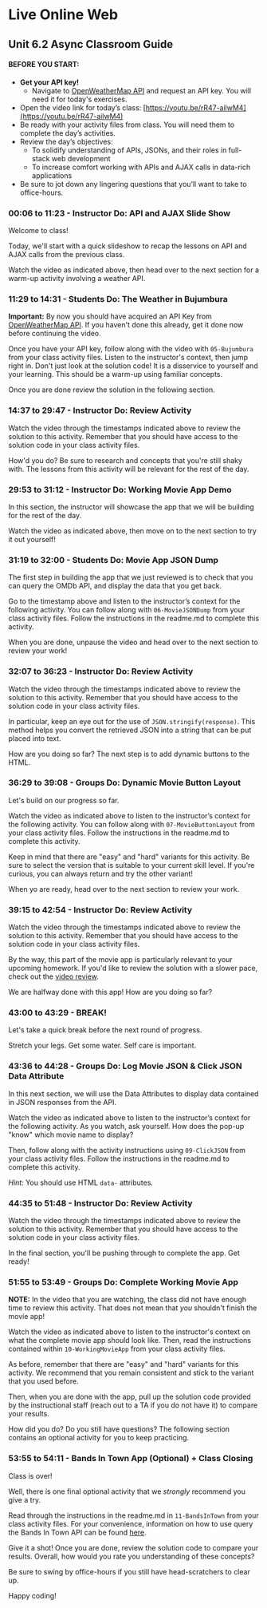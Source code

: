 # Live Online Web

## Unit 6.2 Async Classroom Guide

#### BEFORE YOU START:

 - **Get your API key!**
    - Navigate to [OpenWeatherMap API](http://openweathermap.org/api) and request an API key. You will need it for today's exercises.
 - Open the video link for today’s class: [https://youtu.be/rR47-ailwM4](https://youtu.be/rR47-ailwM4)
 - Be ready with your activity files from class. You will need them to complete the day’s activities.
 - Review the day’s objectives:
    - To solidify understanding of APIs, JSONs, and their roles in full-stack web development
    - To increase comfort working with APIs and AJAX calls in data-rich applications
 - Be sure to jot down any lingering questions that you’ll want to take to office-hours.

### 00:06 to 11:23 - Instructor Do: API and AJAX Slide Show

Welcome to class!

Today, we'll start with a quick slideshow to recap the lessons on API and AJAX calls from the previous class.

Watch the video as indicated above, then head over to the next section for a warm-up activity involving a weather API.

### 11:29 to 14:31 - Students Do: The Weather in Bujumbura 

**Important:** By now you should have acquired an API Key from [OpenWeatherMap API](http://openweathermap.org/api). If you haven't done this already, get it done now before continuing the video.

Once you have your API key, follow along with the video with `05-Bujumbura` from your class activity files. Listen to the instructor's context, then jump right in. Don't just look at the solution code! It is a disservice to yourself and your learning. This should be a warm-up using familiar concepts.

Once you are done review the solution in the following section.

### 14:37 to 29:47 - Instructor Do: Review Activity

Watch the video through the timestamps indicated above to review the solution to this activity. Remember that you should have access to the solution code in your class activity files.

How'd you do? Be sure to research and concepts that you're still shaky with. The lessons from this activity will be relevant for the rest of the day.

### 29:53 to 31:12 - Instructor Do: Working Movie App Demo

In this section, the instructor will showcase the app that we will be building for the rest of the day.

Watch the video as indicated above, then move on to the next section to try it out yourself!

### 31:19 to 32:00 - Students Do: Movie App JSON Dump

The first step in building the app that we just reviewed is to check that you can query the OMDb API, and display the data that you get back.

Go to the timestamp above and listen to the instructor’s context for the following activity. You can follow along with `06-MovieJSONDump` from your class activity files. Follow the instructions in the readme.md to complete this activity. 

When you are done, unpause the video and head over to the next section to review your work!

### 32:07 to 36:23 - Instructor Do: Review Activity 

Watch the video through the timestamps indicated above to review the solution to this activity. Remember that you should have access to the solution code in your class activity files.

In particular, keep an eye out for the use of `JSON.stringify(response)`. This method helps you convert the retrieved JSON into a string that can be put placed into text.

How are you doing so far? The next step is to add dynamic buttons to the HTML.

### 36:29 to 39:08 - Groups Do: Dynamic Movie Button Layout 

Let's build on our progress so far.

Watch the video as indicated above to listen to the instructor’s context for the following activity. You can follow along with `07-MovieButtonLayout` from your class activity files. Follow the instructions in the readme.md to complete this activity. 

Keep in mind that there are "easy" and "hard" variants for this activity. Be sure to select the version that is suitable to your current skill level. If you're curious, you can always return and try the other variant!

When yo are ready, head over to the next section to review your work.

### 39:15 to 42:54 - Instructor Do: Review Activity

Watch the video through the timestamps indicated above to review the solution to this activity. Remember that you should have access to the solution code in your class activity files.

By the way, this part of the movie app is particularly relevant to your upcoming homework. If you'd like to review the solution with a slower pace, check out the [video review](https://youtu.be/K1JDUkF94cs).

We are halfway done with this app! How are you doing so far?

### 43:00 to 43:29 - BREAK!

Let's take a quick break before the next round of progress. 

Stretch your legs. Get some water. Self care is important.

### 43:36 to 44:28 - Groups Do: Log Movie JSON & Click JSON Data Attribute

In this next section, we will use the Data Attributes to display data contained in JSON responses from the API.

Watch the video as indicated above to listen to the instructor’s context for the following activity. As you watch, ask yourself. How does the pop-up "know" which movie name to display?

Then, follow along with the activity instructions using `09-ClickJSON` from your class activity files. Follow the instructions in the readme.md to complete this activity. 

_Hint:_ You should use HTML `data-` attributes.

### 44:35 to 51:48 - Instructor Do: Review Activity 

Watch the video through the timestamps indicated above to review the solution to this activity. Remember that you should have access to the solution code in your class activity files.

In the final section, you'll be pushing through to complete the app. Get ready!

### 51:55 to 53:49 - Groups Do: Complete Working Movie App

**NOTE:** In the video that you are watching, the class did not have enough time to review this activity. That does not mean that _you_ shouldn't finish the movie app!

Watch the video as indicated above to listen to the instructor's context on what the complete movie app should look like. Then, read the instructions contained within `10-WorkingMovieApp` from your class activity files.

As before, remember that there are "easy" and "hard" variants for this activity. We recommend that you remain consistent and stick to the variant that you used before.

Then, when you are done with the app, pull up the solution code provided by the instructional staff (reach out to a TA if you do not have it) to compare your results.

How did you do? Do you still have questions? The following section contains an optional activity for you to keep practicing.

### 53:55 to 54:11 - Bands In Town App (Optional) + Class Closing

Class is over!

Well, there is one final optional activity that we _strongly_ recommend you give a try.

Read through the instructions in the readme.md in `11-BandsInTown` from your class activity files. For your convenience, information on how to use query the Bands In Town API can be found [here](https://app.swaggerhub.com/apis/Bandsintown/PublicAPI/3.0.0).

Give it a shot! Once you are done, review the solution code to compare your results. Overall, how would you rate you understanding of these concepts?

Be sure to swing by office-hours if you still have head-scratchers to clear up.

Happy coding!
